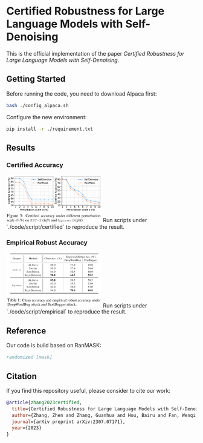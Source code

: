 # Certified Robustness for Large Language Models with Self-Denoising
This is the official implementation of the paper *Certified Robustness for Large Language Models with Self-Denoising*.

## Getting Started 

Before running the code, you need to download Alpaca first:
```sh
bash ./config_alpaca.sh
```

Configure the new environment:
```sh
pip install -r ./requirement.txt
```
## Results

### Certified Accuracy
<img src="./fig/certified.png" width="50%">
Run scripts under `./code/script/certified` to reproduce the result.

### Empirical Robust Accuracy
<img src="./fig/empirical.png" width="50%">
Run scripts under `./code/script/empirical` to reproduce the result.



## Reference
Our code is build based on RanMASK:
```bibtex
randomized [mask]
```

## Citation
If you find this repository useful, please consider to cite our work:
```bibtex
@article{zhang2023certified,
  title={Certified Robustness for Large Language Models with Self-Denoising},
  author={Zhang, Zhen and Zhang, Guanhua and Hou, Bairu and Fan, Wenqi and Li, Qing and Liu, Sijia and Zhang, Yang and Chang, Shiyu},
  journal={arXiv preprint arXiv:2307.07171},
  year={2023}
}
```
